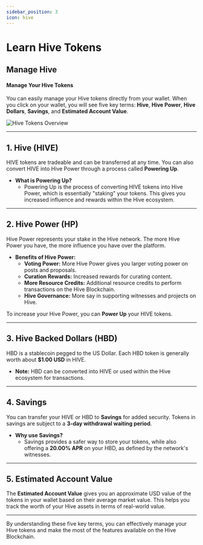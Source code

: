 ```yaml
---
sidebar_position: 3
icon: hive
---
```


# Learn Hive Tokens

## Manage Hive

#### Manage Your Hive Tokens

You can easily manage your Hive tokens directly from your wallet. When you click on your wallet, you will see five key terms: **Hive**, **Hive Power**, **Hive Dollars**, **Savings**, and **Estimated Account Value**.

![Hive Tokens Overview](@site/src/assets/Tuto-manage/1.png)

***

## 1. **Hive (HIVE)**

HIVE tokens are tradeable and can be transferred at any time. You can also convert HIVE into Hive Power through a process called **Powering Up**.

* **What is Powering Up?**
  * Powering Up is the process of converting HIVE tokens into Hive Power, which is essentially "staking" your tokens. This gives you increased influence and rewards within the Hive ecosystem.

***

## 2. **Hive Power (HP)**

Hive Power represents your stake in the Hive network. The more Hive Power you have, the more influence you have over the platform.

* **Benefits of Hive Power:**
  * **Voting Power:** More Hive Power gives you larger voting power on posts and proposals.
  * **Curation Rewards:** Increased rewards for curating content.
  * **More Resource Credits:** Additional resource credits to perform transactions on the Hive Blockchain.
  * **Hive Governance:** More say in supporting witnesses and projects on Hive.

To increase your Hive Power, you can **Power Up** your HIVE tokens.

***

## 3. **Hive Backed Dollars (HBD)**

HBD is a stablecoin pegged to the US Dollar. Each HBD token is generally worth about **$1.00 USD** in HIVE.

* **Note:** HBD can be converted into HIVE or used within the Hive ecosystem for transactions.

***

## 4. **Savings**

You can transfer your HIVE or HBD to **Savings** for added security. Tokens in savings are subject to a **3-day withdrawal waiting period**.

* **Why use Savings?**
  * Savings provides a safer way to store your tokens, while also offering a **20.00% APR** on your HBD, as defined by the network's witnesses.

***

## 5. **Estimated Account Value**

The **Estimated Account Value** gives you an approximate USD value of the tokens in your wallet based on their average market value. This helps you track the worth of your Hive assets in terms of real-world value.

***

By understanding these five key terms, you can effectively manage your Hive tokens and make the most of the features available on the Hive Blockchain.
